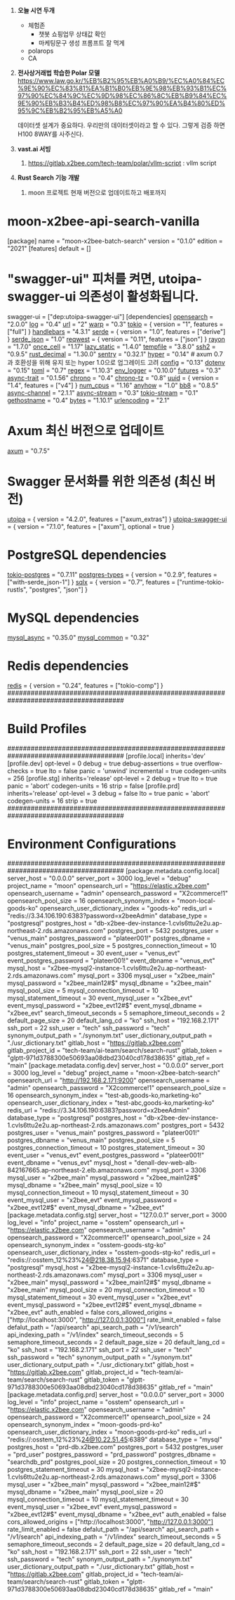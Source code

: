 1. **오늘 시연 두개**
	- 체험존
		- 챗봇 쇼핑업무 상태값 확인
		- 마케팅문구 생성 프롬프트 잘 먹게
	- polarops
	- CA
2. **전사상거래법 학습한 Polar 모델**
	https://www.law.go.kr/%EB%B2%95%EB%A0%B9/%EC%A0%84%EC%9E%90%EC%83%81%EA%B1%B0%EB%9E%98%EB%93%B1%EC%97%90%EC%84%9C%EC%9D%98%EC%86%8C%EB%B9%84%EC%9E%90%EB%B3%B4%ED%98%B8%EC%97%90%EA%B4%80%ED%95%9C%EB%B2%95%EB%A5%A0
	
	데이터셋 설계가 중요하다.
	우리만의 데이터셋이라고 할 수 있다.
	그렇게 검증 하면 H100 8WAY를 사주신다.
3. **vast.ai 서빙**
	1. https://gitlab.x2bee.com/tech-team/polar/vllm-script : vllm script
4. **Rust Search 기능 개발**
	1. moon 프로젝트 현재 버전으로 업데이트하고 배포까지


# moon-x2bee-api-search-vanilla


[package]
name = "moon-x2bee-batch-search"
version = "0.1.0"
edition = "2021"
[features]
default = []
# "swagger-ui" 피처를 켜면, utoipa-swagger-ui 의존성이 활성화됩니다.
swagger-ui = ["dep:utoipa-swagger-ui"]
[dependencies]
[opensearch](https://crates.io/crates/opensearch) = "2.0.0"
[log](https://crates.io/crates/log) = "0.4"
[url](https://crates.io/crates/url) = "2"
[warp](https://crates.io/crates/warp) = "0.3"
[tokio](https://crates.io/crates/tokio) = { version = "1", features = ["full"] }
[handlebars](https://crates.io/crates/handlebars) = "4.3.1"
[serde](https://crates.io/crates/serde) = { version = "1.0", features = ["derive"] }
[serde_json](https://crates.io/crates/serde_json) = "1.0"
[reqwest](https://crates.io/crates/reqwest) = { version = "0.11", features = ["json"] }
[rayon](https://crates.io/crates/rayon) = "1.7.0"
[once_cell](https://crates.io/crates/once_cell) = "1.17"
[lazy_static](https://crates.io/crates/lazy_static) = "1.4.0"
[tempfile](https://crates.io/crates/tempfile) = "3.8.0"
[ssh2](https://crates.io/crates/ssh2) = "0.9.5"
[rust_decimal](https://crates.io/crates/rust_decimal) = "1.30.0"
[sentry](https://crates.io/crates/sentry) = "0.32.1"
[hyper](https://crates.io/crates/hyper) = "0.14" # axum 0.7과 호환성을 위해 유지 또는 hyper 1.0으로 업그레이드 고려
[config](https://crates.io/crates/config) = "0.13"
[dotenv](https://crates.io/crates/dotenv) = "0.15"
[toml](https://crates.io/crates/toml) = "0.7"
[regex](https://crates.io/crates/regex) = "1.10.3"
[env_logger](https://crates.io/crates/env_logger) = "0.10.0"
[futures](https://crates.io/crates/futures) = "0.3"
[async-trait](https://crates.io/crates/async-trait) = "0.1.56"
[chrono](https://crates.io/crates/chrono) = "0.4"
[chrono-tz](https://crates.io/crates/chrono-tz) = "0.8"
[uuid](https://crates.io/crates/uuid) = { version = "1.4", features = ["v4"] }
[num_cpus](https://crates.io/crates/num_cpus) = "1.16"
[anyhow](https://crates.io/crates/anyhow) = "1.0"
[bb8](https://crates.io/crates/bb8) = "0.8.5"
[async-channel](https://crates.io/crates/async-channel) = "2.1.1"
[async-stream](https://crates.io/crates/async-stream) = "0.3"
[tokio-stream](https://crates.io/crates/tokio-stream) = "0.1"
[gethostname](https://crates.io/crates/gethostname) = "0.4"
[bytes](https://crates.io/crates/bytes) = "1.10.1"
[urlencoding](https://crates.io/crates/urlencoding) = "2.1"
# Axum 최신 버전으로 업데이트
[axum](https://crates.io/crates/axum) = "0.7.5"
# Swagger 문서화를 위한 의존성 (최신 버전)
[utoipa](https://crates.io/crates/utoipa) = { version = "4.2.0", features = ["axum_extras"] }
[utoipa-swagger-ui](https://crates.io/crates/utoipa-swagger-ui) = { version = "7.1.0", features = ["axum"], optional = true }
# PostgreSQL dependencies
[tokio-postgres](https://crates.io/crates/tokio-postgres) = "0.7.11"
[postgres-types](https://crates.io/crates/postgres-types) = { version = "0.2.9", features = ["with-serde_json-1"] }
[sqlx](https://crates.io/crates/sqlx) = { version = "0.7", features = ["runtime-tokio-rustls", "postgres", "json"] }
# MySQL dependencies
[mysql_async](https://crates.io/crates/mysql_async) = "0.35.0"
[mysql_common](https://crates.io/crates/mysql_common) = "0.32"
# Redis dependencies
[redis](https://crates.io/crates/redis) = { version = "0.24", features = ["tokio-comp"] }
######################################################################################
# Build Profiles
######################################################################################
[profile.local]
inherits='dev'
[profile.dev]
opt-level = 0
debug = true
debug-assertions = true
overflow-checks = true
lto = false
panic = 'unwind'
incremental = true
codegen-units = 256
[profile.stg]
inherits='release'
opt-level = 2
debug = true
lto = true
panic = 'abort'
codegen-units = 16
strip = false
[profile.prd]
inherits='release'
opt-level = 3
debug = false
lto = true
panic = 'abort'
codegen-units = 16
strip = true
######################################################################################
# Environment Configurations
######################################################################################
[package.metadata.config.local]
server_host = "0.0.0.0"
server_port = 3000
log_level = "debug"
project_name = "moon"
opensearch_url = "https://elastic.x2bee.com"
opensearch_username = "admin"
opensearch_password = "X2commerce!1"
opensearch_pool_size = 16
opensearch_synonym_index = "moon-local-goods-ko"
opensearch_user_dictionary_index = "goods-ko"
redis_url = "redis://3.34.106.190:6383?password=x2beeAdmin"
database_type = "postgresql"
postgres_host = "db-x2bee-dev-instance-1.cvls6ttu2e2u.ap-northeast-2.rds.amazonaws.com"
postgres_port = 5432
postgres_user = "venus_main"
postgres_password = "plateer001!"
postgres_dbname = "venus_main"
postgres_pool_size = 5
postgres_connection_timeout = 10
postgres_statement_timeout = 30
event_user = "venus_evt"
event_postgres_password = "plateer001!"
event_dbname = "venus_evt"
mysql_host = "x2bee-mysql2-instance-1.cvls6ttu2e2u.ap-northeast-2.rds.amazonaws.com"
mysql_port = 3306
mysql_user = "x2bee_main"
mysql_password = "x2bee_main12#$"
mysql_dbname = "x2bee_main"
mysql_pool_size = 5
mysql_connection_timeout = 10
mysql_statement_timeout = 30
event_mysql_user = "x2bee_evt"
event_mysql_password = "x2bee_evt12#$"
event_mysql_dbname = "x2bee_evt"
search_timeout_seconds = 5
semaphore_timeout_seconds = 2
default_page_size = 20
default_lang_cd = "ko"
ssh_host = "192.168.2.171"
ssh_port = 22
ssh_user = "tech"
ssh_password = "tech"
synonym_output_path = "./synonym.txt"
user_dictionary_output_path = "./usr_dictionary.txt"
gitlab_host = "https://gitlab.x2bee.com"
gitlab_project_id = "tech-team/ai-team/search/search-rust"
gitlab_token = "glptt-971d3788300e50693aa08dbd23040cd178d38635"
gitlab_ref = "main"
[package.metadata.config.dev]
server_host = "0.0.0.0"
server_port = 3000
log_level = "debug"
project_name = "moon-x2bee-batch-search"
opensearch_url = "http://192.168.2.171:9200"
opensearch_username = "admin"
opensearch_password = "X2commerce!1"
opensearch_pool_size = 16
opensearch_synonym_index = "test-ab,goods-ko,marketing-ko"
opensearch_user_dictionary_index = "test-abc,goods-ko,marketing-ko"
redis_url = "redis://3.34.106.190:6383?password=x2beeAdmin"
database_type = "postgresql"
postgres_host = "db-x2bee-dev-instance-1.cvls6ttu2e2u.ap-northeast-2.rds.amazonaws.com"
postgres_port = 5432
postgres_user = "venus_main"
postgres_password = "plateer001!"
postgres_dbname = "venus_main"
postgres_pool_size = 5
postgres_connection_timeout = 10
postgres_statement_timeout = 30
event_user = "venus_evt"
event_postgres_password = "plateer001!"
event_dbname = "venus_evt"
mysql_host = "denall-dev-web-alb-842167665.ap-northeast-2.elb.amazonaws.com"
mysql_port = 3306
mysql_user = "x2bee_main"
mysql_password = "x2bee_main12#$"
mysql_dbname = "x2bee_main"
mysql_pool_size = 10
mysql_connection_timeout = 10
mysql_statement_timeout = 30
event_mysql_user = "x2bee_evt"
event_mysql_password = "x2bee_evt12#$"
event_mysql_dbname = "x2bee_evt"
[package.metadata.config.stg]
server_host = "127.0.0.1"
server_port = 3000
log_level = "info"
project_name = "osstem"
opensearch_url = "https://elastic.x2bee.com"
opensearch_username = "admin"
opensearch_password = "X2commerce!1"
opensearch_pool_size = 24
opensearch_synonym_index = "osstem-goods-stg-ko"
opensearch_user_dictionary_index = "osstem-goods-stg-ko"
redis_url = "redis://:osstem_12%23%24@218.38.15.94:6371"
database_type = "postgresql"
mysql_host = "x2bee-mysql2-instance-1.cvls6ttu2e2u.ap-northeast-2.rds.amazonaws.com"
mysql_port = 3306
mysql_user = "x2bee_main"
mysql_password = "x2bee_main12#$"
mysql_dbname = "x2bee_main"
mysql_pool_size = 20
mysql_connection_timeout = 10
mysql_statement_timeout = 30
event_mysql_user = "x2bee_evt"
event_mysql_password = "x2bee_evt12#$"
event_mysql_dbname = "x2bee_evt"
auth_enabled = false
cors_allowed_origins = ["http://localhost:3000", "http://127.0.0.1:3000"]
rate_limit_enabled = false
defalut_path = "/api/search"
api_search_path = "/v1/search"
api_indexing_path = "/v1/index"
search_timeout_seconds = 5
semaphore_timeout_seconds = 2
default_page_size = 20
default_lang_cd = "ko"
ssh_host = "192.168.2.171"
ssh_port = 22
ssh_user = "tech"
ssh_password = "tech"
synonym_output_path = "./synonym.txt"
user_dictionary_output_path = "./usr_dictionary.txt"
gitlab_host = "https://gitlab.x2bee.com"
gitlab_project_id = "tech-team/ai-team/search/search-rust"
gitlab_token = "glptt-971d3788300e50693aa08dbd23040cd178d38635"
gitlab_ref = "main"
[package.metadata.config.prd]
server_host = "0.0.0.0"
server_port = 3000
log_level = "info"
project_name = "osstem"
opensearch_url = "https://elastic.x2bee.com"
opensearch_username = "admin"
opensearch_password = "X2commerce!1"
opensearch_pool_size = 24
opensearch_synonym_index = "moon-goods-prd-ko"
opensearch_user_dictionary_index = "moon-goods-prd-ko"
redis_url = "redis://:osstem_12%23%24@10.22.51.45:6389"
database_type = "mysql"
postgres_host = "prd-db.x2bee.com"
postgres_port = 5432
postgres_user = "prd_user"
postgres_password = "prd_password"
postgres_dbname = "searchdb_prd"
postgres_pool_size = 20
postgres_connection_timeout = 10
postgres_statement_timeout = 30
mysql_host = "x2bee-mysql2-instance-1.cvls6ttu2e2u.ap-northeast-2.rds.amazonaws.com"
mysql_port = 3306
mysql_user = "x2bee_main"
mysql_password = "x2bee_main12#$"
mysql_dbname = "x2bee_main"
mysql_pool_size = 20
mysql_connection_timeout = 10
mysql_statement_timeout = 30
event_mysql_user = "x2bee_evt"
event_mysql_password = "x2bee_evt12#$"
event_mysql_dbname = "x2bee_evt"
auth_enabled = false
cors_allowed_origins = ["http://localhost:3000", "http://127.0.0.1:3000"]
rate_limit_enabled = false
defalut_path = "/api/search"
api_search_path = "/v1/search"
api_indexing_path = "/v1/index"
search_timeout_seconds = 5
semaphore_timeout_seconds = 2
default_page_size = 20
default_lang_cd = "ko"
ssh_host = "192.168.2.171"
ssh_port = 22
ssh_user = "tech"
ssh_password = "tech"
synonym_output_path = "./synonym.txt"
user_dictionary_output_path = "./usr_dictionary.txt"
gitlab_host = "https://gitlab.x2bee.com"
gitlab_project_id = "tech-team/ai-team/search/search-rust"
gitlab_token = "glptt-971d3788300e50693aa08dbd23040cd178d38635"
gitlab_ref = "main"